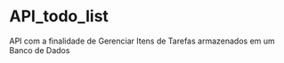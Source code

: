 # API_todo_list
API com a finalidade de Gerenciar Itens de Tarefas armazenados em um Banco de Dados 
